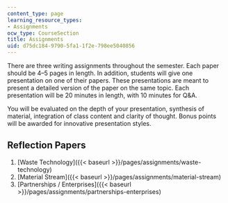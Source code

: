 ```yaml
---
content_type: page
learning_resource_types:
- Assignments
ocw_type: CourseSection
title: Assignments
uid: d75dc184-9790-5fa1-1f2e-798ee5040856
---
```


There are three writing assignments throughout the semester. Each paper should be 4–5 pages in length. In addition, students will give one presentation on one of their papers. These presentations are meant to present a detailed version of the paper on the same topic. Each presentation will be 20 minutes in length, with 10 minutes for Q&A.

You will be evaluated on the depth of your presentation, synthesis of material, integration of class content and clarity of thought. Bonus points will be awarded for innovative presentation styles.

Reflection Papers
-----------------

1.  [Waste Technology]({{< baseurl >}}/pages/assignments/waste-technology)
2.  [Material Stream]({{< baseurl >}}/pages/assignments/material-stream)
3.  [Partnerships / Enterprises]({{< baseurl >}}/pages/assignments/partnerships-enterprises)
